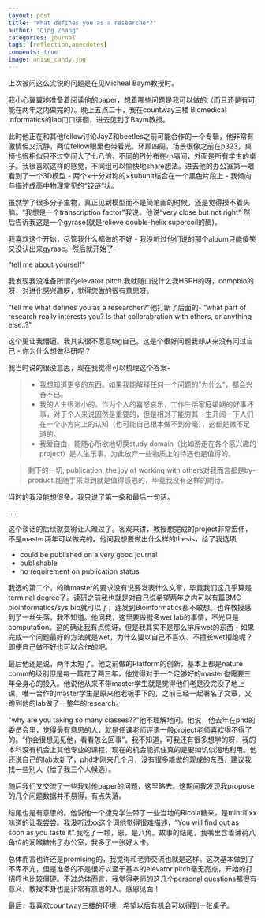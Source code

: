 ```yaml
---
layout: post
title: "What defines you as a researcher?"
author: "Qing Zhang"
categories: journal
tags: [reflection,anecdotes]
comments: true
image: anise_candy.jpg
---
```



上次被问这么尖锐的问题是在见Micheal Baym教授时。
 
 
 
我小心翼翼地准备着阅读他的paper，想着哪些问题是我可以做的（而且还是有可能在两年之内做完的）。晚上五点二十，我在countway三楼 Biomedical Informatics的lab门口徘徊，进去见到了Baym教授。
 
 
 
此时他正在和其他fellow讨论JayZ和beetles之前可能合作的一个专辑，他非常有激情但又沉静，两位fellow眼里也带着光。环顾四周，场景很像之前在p323，桌椅也很相似只不过空间大了七八倍，不同的PI分布在小隔间，外面是所有学生的桌子。我很喜欢这样的感觉，不同组可以愉快地share想法。进去他的办公室第一眼看到了一个3D模型 - 两个×十分对称的×subunit结合在一个黑色片段上 - 我倾向与描述成高中物理常见的“铰链”状。
 
 
 
虽然学了很多分子生物，真正见到模型而不是简笔画的时候，还是觉得摸不着头脑。“我想是一个transcription factor"我说。他说“very close but not right" 然后告诉我这是一个gyrase(就是relieve double-helix supercoil的酶)。
 
 
 
我喜欢这个开始，尽管我什么都做的不好 - 我没听过他们说的那个album只能傻笑又没认出来gyrase。然后就开始了-
 
 
 
 
“tell me about yourself"
 
我发现我没准备所谓的elevator pitch.我就随口说什么我HSPH的呀，compbio的呀，对进化感兴趣呀，觉得您做的很有意思呀。
 
 
 
"tell me what defines you as a researcher?"他打断了后面的- “what part of research really interests you? Is that collorabration with others, or anything else..?"
 
这个更让我懵逼。我其实很不愿意tag自己。这是个很好问题我却从来没有问过自己 - 你为什么想做科研呢？
 
我当时说的很没意思，现在我觉得可以梳理这个答案-
 
 
> - 我想知道更多的东西。如果我能解释任何一个问题的”为什么“，都会兴奋不已。
> - 我的人生很渺小的。作为个人的喜怒哀乐，工作生活家庭婚姻的好事坏事，对于个人来说固然是重要的，但是相对于能穷其一生开阔一下人们在一个小方向上的认知（也可能自己根本做不到分毫），这都是微不足道的。
> - 我爱自由，能随心所欲地切换study domain（比如游走在各个感兴趣的project）是人生乐事。为此放弃一些物质上的待遇也是值得的。

> 剩下的一切, publication, the joy of working with others对我而言都是by-product.能随手采撷到就是值得感恩的，毕竟我没有这样的期待。

当时的我没能想很多。我只说了第一条和最后一句话。

....

 
 

这个谈话的后续就变得让人难过了。客观来讲，教授想完成的project非常宏伟，不是master两年可以做完的。他问我想要做出什么样的thesis，给了我选项
 
- could be published on a very good journal
- publishable
- no requirement on publication status
 
 
 
我选的第二个，的确master的要求没有说要发表什么文章，毕竟我们这几乎算是terminal degree了。读研之前我也就是对自己说希望两年之内可以有篇BMC bioinformatics/sys bio就可以了，连发到Bioinformatics都不敢想。也许教授感到了一丝失落，我不知道。他问我，这里要做挺多wet lab的事情，不光只是computation。这的确让我有点惊讶，但是我其实不是那么排斥wet的东西 - 如果完成一个问题最好的方法就是wet，为什么要以自己不喜欢、不擅长wet拒绝呢？即便自己做不好也可以合作的吧。
 
 
 
最后他还是说，两年太短了。他之前做的Platform的创新，基本上都是nature comm的级别但是每一篇花了两三年，他觉得对于一个足够好的master也需要三年全身心的投入。他说他从来不带master学生就是觉得他们老是没完没了地上课，唯一合作的master学生是原来他老板手下的，之前已经一起署名了文章，又跑到他的lab做了一整年的research。
 
 
 
"why are you taking so many classes??"他不理解地问。他说，他去年在phd的委员会里，觉得最有意思的人，就是任课老师评语一般project老师喜欢得不得了的。“你会很想见见他，看看怎么回事”。我不知道，可我还有很多想学的呀，我的本科没有机会上其他专业的课程，现在的机会能抓住真的是要如饥似渴地利用。他还说自己的lab太新了，phd才刚来几个月，没有很多能做的现成的东西，建议我找一些别人（给了我三个人候选）。
 
 

随后我们又交流了一些我对他paper的问题，这里略去。这期间我发现我propose的几个问题数据并不易得，有点失落。
 


结尾也是有意思的。他说他一个捷克学生带了一些当地的Ricola糖来，是mint和xx味道的让我尝尝。我没听过xx这个词他觉得很难描述，“You will find out as soon as you taste it".我吃了一颗，恩，是八角。故事的结尾，我嘴里含着薄荷八角位的润喉糖出了办公室，我多了一张好人卡。



总体而言也许还是promising的，我觉得和老师交流也就是这样。这次基本做到了不卑不亢，但是准备的不是很好以至于基本的elevator pitch毫无亮点，开始的打招呼也比较僵硬。不过总体而言，我觉得老师的这几个personal questions都很有意义，教授本身也是非常有意思的人。感恩见面！



最后，我喜欢countway三楼的环境，希望以后有机会可以得到一张桌子。


